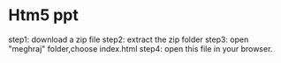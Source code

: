 Htm5 ppt
===

step1: download a zip file
step2: extract the zip folder
step3: open "meghraj" folder,choose index.html
step4: open this file in your browser.
